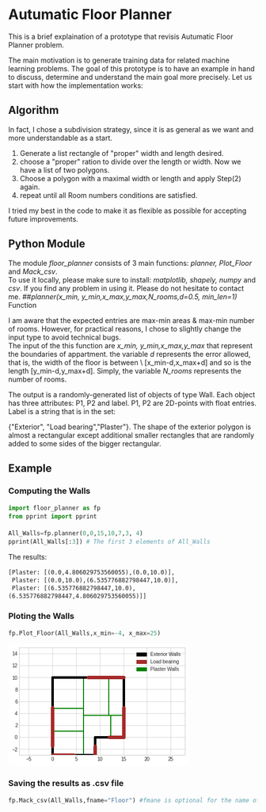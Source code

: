 # Autumatic Floor Planner

This is a brief explaination of  a  prototype that revisis  Autumatic Floor Planner problem.

The main motivation is to generate training data for related machine learning problems. The goal of this prototype is to have an example in
hand to discuss, determine and understand the main goal more precisely. Let us start with how the implementation works:

## Algorithm

In fact, I chose a subdivision strategy, since it is as general as we want and more understandable as a start. 

1.   Generate a list rectangle of "proper" width and length desired.
2.   choose a "proper" ration to divide over the length or width. Now we have a list of two polygons.
3. Choose a polygon with a maximal width or length and apply Step(2) again.
4. repeat until all Room numbers conditions are satisfied. 

I tried my best in the code to make it as flexible as possible for accepting future improvements.

## Python Module
The module *floor_planner* consists of 3 main functions: *planner, Plot_Floor* and *Mack_csv*.  
 To use it locally, please make sure to install: *matplotlib, shapely, numpy* and *csv*. If you find any problem in using it. Please do not hesitate to contact me. 
##*planner(x_min, y_min,x_max,y_max,N_rooms,d=0.5, min_len=1)*  Function

I am aware that the expected entries are  max-min areas & max-min number of rooms. However, for practical reasons, I chose to slightly change the input type to avoid technical bugs.  
The input of the this function are  *x_min, y_min,x_max,y_max* that represent the boundaries of appartment. the variable *d*  represents the error allowed, that is, the width of the floor is between \\
[x_min-d,x_max+d] and so  is the length [y_min-d,y_max+d].
Simply, the variable *N_rooms* represents the number of rooms. 

The output is a randomly-generated list of objects of type Wall. Each object has three attributes: P1, P2 and label. P1, P2 are 2D-points with float entries. Label is a string that is in the set:

{"Exterior", "Load bearing","Plaster"}.
The shape of the exterior polygon is almost a rectangular except additional smaller rectangles that are randomly added to some sides of the bigger rectangular.




## Example

### Computing the Walls 
```Python
import floor_planner as fp 
from pprint import pprint

All_Walls=fp.planner(0,0,15,10,7,3, 4)
pprint(All_Walls[:3]) # The first 3 elements of All_Walls
```
The results:
```
[Plaster: [(0.0,4.806029753560055),(0.0,10.0)],
 Plaster: [(0.0,10.0),(6.535776882798447,10.0)],
 Plaster: [(6.535776882798447,10.0),(6.535776882798447,4.806029753560055)]]
```
### Ploting the Walls
```Python
fp.Plot_Floor(All_Walls,x_min=-4, x_max=25)
```


![](result.png)


### Saving the results as .csv file 
```Python
fp.Mack_csv(All_Walls,fname="Floor") #fmane is optional for the name of the file
```
